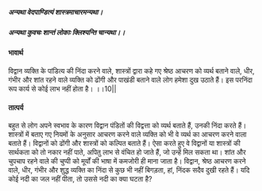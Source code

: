 ##### अन्यथा वेदपाण्डित्यं शास्त्रमाचारमन्यथा।
##### अन्यथा कुवचः शान्तं लोकाः क्लिश्यन्ति चान्यथा।। 

#### भावार्थ

विद्वान व्यक्ति के पांडित्य की निंदा करने वाले, शास्त्रों द्वारा कहे गए श्रेष्ठ आचरण को व्यर्थ बताने वाले, धीर, गंभीर और शांत रहने वाले व्यक्ति को ढोंगी और पाखंडी बताने वाले लोग हमेशा दुख उठाते हैं। इस परनिंदा रूप कार्य से कोई लाभ नहीं होता है। ।।10||

#### तात्पर्य

बहुत से लोग अपने स्वभाव के कारण विद्वान पंडितों की विद्वत्ता को व्यर्थ बताते हैं, उनकी निंदा करते हैं। शास्त्रों में बताए गए नियमों के अनुसार आचरण करने वाले व्यक्ति को भी वे व्यर्थ का आचरण करने वाला बताते हैं। विद्वानों को ढोंगी और शास्त्रों को कल्पित बताते हैं। ऐसा करते हुए वे विद्वानों या शास्त्रों की सार्थकता को तो नकार नहीं पाते, अपितु लाभ से वंचित हो जाते हैं, जो उन्हें मिल सकता था।
शांत और चुपचाप रहने वाले की चुप्पी को मूर्यों की भाषा में कमजोरी ही माना जाता है। विद्वान, श्रेष्ठ आचरण करने वाले, धीर, गंभीर और शुद्ध व्यक्ति का निंदा से कुछ भी नहीं बिगड़ता, हां, निंदक सदैव दुखी रहते हैं। यदि कोई नदी का जल नहीं पीता, तो उससे नदी का क्या घटता है?